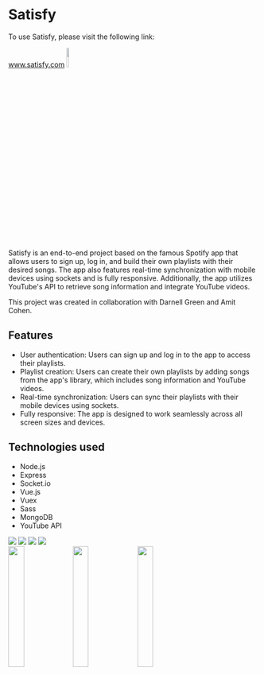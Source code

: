   <h1>Satisfy</h1>
  <p>To use Satisfy, please visit the following link:</p>
  <a href="https://satisfy-2v03.onrender.com/#/station">www.satisfy.com</a>
   <img src="https://res.cloudinary.com/dmmsf57ko/image/upload/v1683726266/headphones-removebg-preview_naln9y.png" width="10%" />
  <p>Satisfy is an end-to-end project based on the famous Spotify app that allows users to sign up, log in, and build their own playlists with their desired songs. The app also features real-time synchronization with mobile devices using sockets and is fully responsive. Additionally, the app utilizes YouTube's API to retrieve song information and integrate YouTube videos.</p>
  <p>This project was created in collaboration with Darnell Green and Amit Cohen.</p>

  <h2>Features</h2>
  <ul>
    <li>User authentication: Users can sign up and log in to the app to access their playlists.</li>
    <li>Playlist creation: Users can create their own playlists by adding songs from the app's library, which includes song information and YouTube videos.</li>
    <li>Real-time synchronization: Users can sync their playlists with their mobile devices using sockets.</li>
    <li>Fully responsive: The app is designed to work seamlessly across all screen sizes and devices.</li>
  </ul>


  <h2>Technologies used</h2>
  <ul>
    <li>Node.js</li>
    <li>Express</li>
    <li>Socket.io</li>
    <li>Vue.js</li>
    <li>Vuex</li>
    <li>Sass</li>
    <li>MongoDB</li>
    <li>YouTube API</li>
  </ul>
  <img src="https://res.cloudinary.com/dmmsf57ko/image/upload/v1683730488/DemoPlaylist_ly217i.jpg"/>
  <img src="https://res.cloudinary.com/dmmsf57ko/image/upload/v1683730488/HomePage_c9gpfu.jpg"/>
 <img src="https://res.cloudinary.com/dmmsf57ko/image/upload/v1683731654/WhatsApp_Image_2023-05-10_at_18.13.55_vfefhf.jpg"/>
 <img src="https://res.cloudinary.com/dmmsf57ko/image/upload/v1683730488/Ilan_sPlaylist_m4cuc1.jpg"/>
 <div>
 <img width="25%"  src="https://res.cloudinary.com/dmmsf57ko/image/upload/v1683730489/DemoPlaylistMobileCut_x9xgfp.png"/>
 <img width="25%" src="https://res.cloudinary.com/dmmsf57ko/image/upload/v1683730489/HomePageMobileCut_icvvqc.png"/>
 <img width="25%"  src="https://res.cloudinary.com/dmmsf57ko/image/upload/v1683730488/SearchPageMobileCut_ya9oux.png"/>
</div>
 
